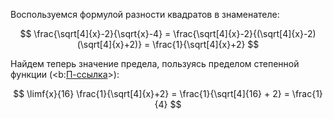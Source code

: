 Воспользуемся формулой разности квадратов в знаменателе:

$$ \frac{\sqrt[4]{x}-2}{\sqrt{x}-4} = \frac{\sqrt[4]{x}-2}{(\sqrt[4]{x}-2)(\sqrt[4]{x}+2)} = \frac{1}{\sqrt[4]{x}+2} $$

Найдем теперь значение предела, пользуясь пределом степенной функции (<b:[П-ссылка](advanced/proto/f-lim/f-power)>):

$$ \limf{x}{16} \frac{1}{\sqrt[4]{x}+2} = \frac{1}{\sqrt[4]{16} + 2} = \frac{1}{4} $$